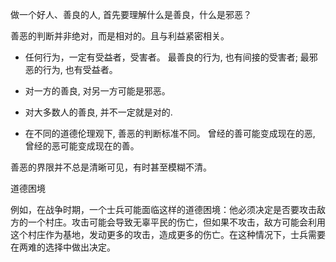 做一个好人、善良的人, 首先要理解什么是善良，什么是邪恶？

善恶的判断并非绝对，而是相对的。且与利益紧密相关。

- 任何行为，一定有受益者，受害者。
最善良的行为, 也有间接的受害者; 最邪恶的行为, 也有受益者。

- 对一方的善良, 对另一方可能是邪恶。

- 对大多数人的善良, 并不一定就是对的.

- 在不同的道德伦理观下, 善恶的判断标准不同。
曾经的善可能变成现在的恶, 曾经的恶可能变成现在的善。

善恶的界限并不总是清晰可见，有时甚至模糊不清。

道德困境

例如，在战争时期，一个士兵可能面临这样的道德困境：他必须决定是否要攻击敌方的一个村庄。攻击可能会导致无辜平民的伤亡，但如果不攻击，敌方可能会利用这个村庄作为基地，发动更多的攻击，造成更多的伤亡。在这种情况下，士兵需要在两难的选择中做出决定。

